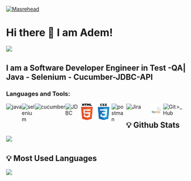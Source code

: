 [![Masrehead](https://gifdb.com/images/high/red-hacker-matrix-rxowhi05xduket6f.gif)](https://AdemBasoglu.io)

# Hi there 👋 I am Adem!

![](https://komarev.com/ghpvc/?username=AdemBasoglu)


## I am a Software Developer Engineer in Test -QA| Java - Selenium - Cucumber-JDBC-API


### Languages and Tools:

<img align="left" alt="java" height=36px src="https://logos-download.com/wp-content/uploads/2016/10/Java_logo_icon.png"/>
<img align="left" alt="selenium" width=36px src= "https://upload.wikimedia.org/wikipedia/commons/thumb/d/d5/Selenium_Logo.png/1200px-Selenium_Logo.png">
<img align="left" alt="cucumber" height=36px src="https://encrypted-tbn1.gstatic.com/images?q=tbn:ANd9GcRwfaCCeBtUYrrJz30sBA4IHBFLclgMVbGItsmHWf0EhsD0SA64">
<img align="left" alt="JDBC" width=36px src="https://encrypted-tbn0.gstatic.com/images?q=tbn:ANd9GcQ8x-_QBEnIf8jXYLY1c-PAh40xFC9Ia2zyYz35utSj&s" >
<img align="left" alt="HTML5" width=45px src="https://raw.githubusercontent.com/github/explore/80688e429a7d4ef2fca1e82350fe8e3517d3494d/topics/html/html.png" >
<img align="left" alt="CSS3" width=45px src="https://raw.githubusercontent.com/github/explore/80688e429a7d4ef2fca1e82350fe8e3517d3494d/topics/css/css.png" >
<img align="left" alt="postman" width=40px src="https://seeklogo.com/images/P/postman-logo-0087CA0D15-seeklogo.com.png" >
<img align="left" alt="Jira" width=65px src="https://encrypted-tbn0.gstatic.com/images?q=tbn:ANd9GcTXbZKnu7FYpiyDIq9di7Sre_z8CbddRXzIwQ&usqp=CAU" >
<img align="left" alt="MySQL" width=36px src="https://raw.githubusercontent.com/github/explore/80688e429a7d4ef2fca1e82350fe8e3517d3494d/topics/mysql/mysql.png" >
<img align="left" alt="GitHub" width=36px src="https://www.oomnitza.com/wp-content/uploads/2022/06/github-logo-300x300.png" >
>_

## <summary>:bulb: Github Stats</summary>
<img src="https://github-readme-stats.vercel.app/api?username=AdemBasoglu&theme=dark" >


## <summary>:bulb:  Most Used Languages</summary>
<img src="https://github-readme-stats.vercel.app/api/top-langs/?username=AdemBasoglu&layout=compact&theme=dark" >

<!--
**AdemBasoglu/AdemBasoglu** is a ✨ _special_ ✨ repository because its `README.md` (this file) appears on your GitHub profile.

### Here are some ideas to get you started:

- 🔭 I’m currently working
- 🌱 I’m currently learning
- 👯 I’m looking to collaborate on ...
- 🤔 I’m looking for help with ...
- 💬 Ask me about ...
- 📫 How to reach me: ...
- 😄 Pronouns: ...
- ⚡ Fun fact: .....
-->
